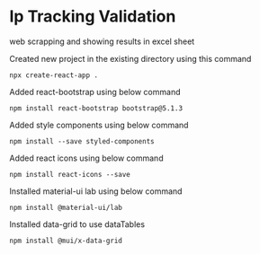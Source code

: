 # Ip Tracking Validation
web scrapping and showing results in excel sheet

Created new project in the existing directory using this command
```
npx create-react-app .
```
Added react-bootstrap using below command
```
npm install react-bootstrap bootstrap@5.1.3
```
Added style components using below command
```
npm install --save styled-components
```
Added react icons using below command
```
npm install react-icons --save
```
Installed material-ui lab using below command
```
npm install @material-ui/lab
```
Installed data-grid to use dataTables
```
npm install @mui/x-data-grid
```
